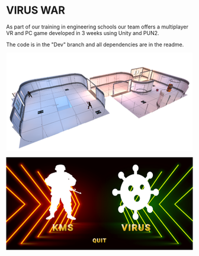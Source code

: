 # VIRUS WAR

As part of our training in engineering schools our team offers a multiplayer VR and PC game developed in 3 weeks using Unity and PUN2.

The code is in the "Dev" branch and all dependencies are in the readme.

![Map](https://github.com/HugoLeBoennec/project-vr/blob/main/MainMapView.png)

![Menu](https://github.com/HugoLeBoennec/project-vr/blob/main/MainMenuScreen.png)
